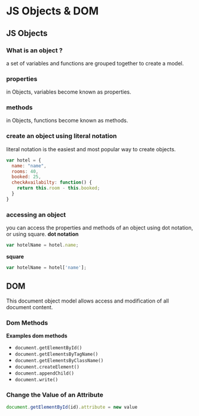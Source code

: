 # JS Objects & DOM

## JS Objects

### What is an object ?
a set of variables and functions are grouped together to create a model.

### properties
in Objects, variables become known as properties.

### methods
in Objects, functions become known as methods.

### create an object using literal notation
literal notation is the easiest and most popular way to create objects.

```javascript
var hotel = {
  name: "name",
  rooms: 40,
  booked: 25,
  checkAvailabilty: function() {
    return this.room - this.booked;
  }
}
```
### accessing an object
you can access the properties and methods of an object using dot notation, or using square.
**dot notation**
```javascript
var hotelName = hotel.name;
```
**square**
```javascript
var hotelName = hotel['name'];
```

## DOM
This document object model allows access and modification of all document content.

### Dom Methods

**Examples dom methods**
- `document.getElementById()`
- `document.getElementsByTagName()`
- `document.getElementsByClassName()`
- `document.createElement()`
- `document.appendChild()`
- `document.write()`

### Change the Value of an Attribute
```javascript
document.getElementById(id).attribute = new value
```
